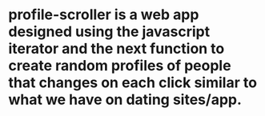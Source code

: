 # profile-scroller is a web app designed using the javascript iterator and the next function to create random profiles of people that changes on each click similar to what we have on dating sites/app.

